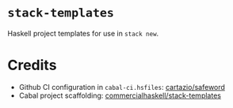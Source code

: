 # `stack-templates`
Haskell project templates for use in `stack new`.

# Credits
- Github CI configuration in `cabal-ci.hsfiles`: [cartazio/safeword](https://github.com/cartazio/safeword/blob/d9eb490aae843f096fab4c17524f13facba2d8d9/.github/workflows/hs-matrix.yml#L1)
- Cabal project scaffolding: [commercialhaskell/stack-templates](https://github.com/commercialhaskell/stack-templates/blob/7feb7f90f6e8b8431c981b33d1bba9729b53d8c9/simple.hsfiles#L1)
